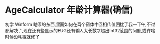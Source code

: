 # AgeCalculator 年龄计算器(确信)
初学 Winform 瞎写的东西,里面如何在两个窗体中互相传值困扰了我一下午,不过都解决了,现在还有些显示的BUG还有输入太长数字超出Int32范围的问题,或许啥时候没啥事就修了

